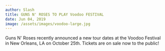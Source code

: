 ```yaml
---
author: Slash
title: GUNS N' ROSES TO PLAY Voodoo FESTIVAL
date: Jun 04, 2019
image: /assets/images/voodoo-large.jpg
---
```





Guns N' Roses recently announced a new tour dates at the Voodoo Festival in New Orleans, LA on October 25th.
Tickets are on sale now to the public!